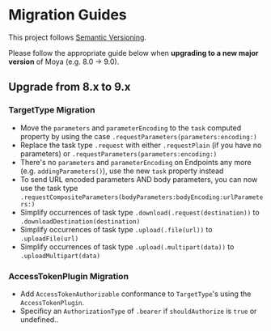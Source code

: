 # Migration Guides

This project follows [Semantic Versioning](http://semver.org).

Please follow the appropriate guide below when **upgrading to a new major version** of Moya (e.g. 8.0 -> 9.0).

## Upgrade from 8.x to 9.x

### TargetType Migration
- Move the `parameters` and `parameterEncoding` to the `task` computed property by using the case `.requestParameters(parameters:encoding:)`
- Replace the task type `.request` with either `.requestPlain` (if you have no parameters) or `.requestParameters(parameters:encoding:)`
- There's no `parameters` and `parameterEncoding` on Endpoints any more (e.g. `addingParameters()`), use the new `task` property instead
- To send URL encoded parameters AND body parameters, you can now use the task type `.requestCompositeParameters(bodyParameters:bodyEncoding:urlParameters:)`
- Simplify occurrences of task type `.download(.request(destination))` to `.downloadDestination(destination)`
- Simplify occurrences of task type `.upload(.file(url))` to `.uploadFile(url)`
- Simplify occurrences of task type `.upload(.multipart(data))` to `.uploadMultipart(data)`

### AccessTokenPlugin Migration
- Add `AccessTokenAuthorizable` conformance to `TargetType`'s using the `AccessTokenPlugin`.
- Specificy an `AuthorizationType` of `.bearer` if `shouldAuthorize` is `true` or undefined..
